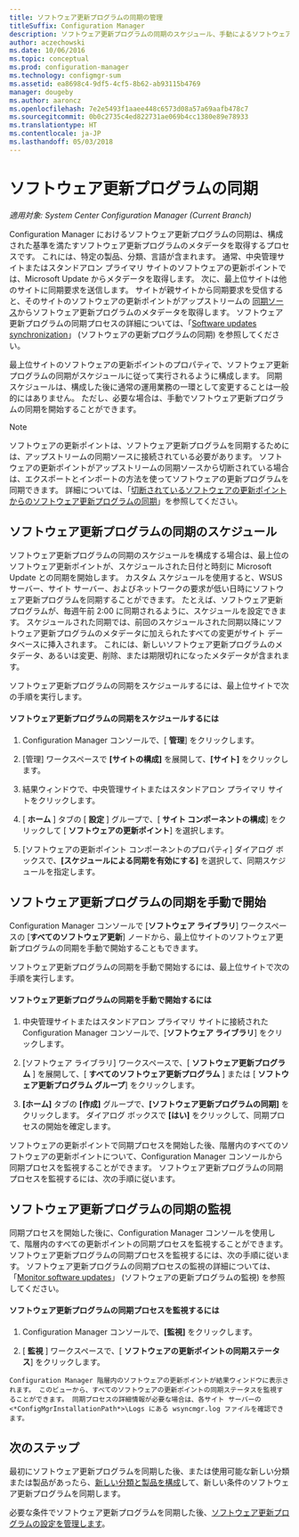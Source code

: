 ```yaml
---
title: ソフトウェア更新プログラムの同期の管理
titleSuffix: Configuration Manager
description: ソフトウェア更新プログラムの同期のスケジュール、手動によるソフトウェア更新プログラムの同期の開始、ソフトウェア更新プログラムの同期の監視を行うには、次の手順を実行します。
author: aczechowski
ms.date: 10/06/2016
ms.topic: conceptual
ms.prod: configuration-manager
ms.technology: configmgr-sum
ms.assetid: ea8698c4-9df5-4cf5-8b62-ab93115b4769
manager: dougeby
ms.author: aaroncz
ms.openlocfilehash: 7e2e5493f1aaee448c6573d08a57a69aafb478c7
ms.sourcegitcommit: 0b0c2735c4ed822731ae069b4cc1380e89e78933
ms.translationtype: HT
ms.contentlocale: ja-JP
ms.lasthandoff: 05/03/2018
---
```

#  <a name="BKMK_SUMSync"></a> ソフトウェア更新プログラムの同期

*適用対象: System Center Configuration Manager (Current Branch)*

 Configuration Manager におけるソフトウェア更新プログラムの同期は、構成された基準を満たすソフトウェア更新プログラムのメタデータを取得するプロセスです。 これには、特定の製品、分類、言語が含まれます。 通常、中央管理サイトまたはスタンドアロン プライマリ サイトのソフトウェアの更新ポイントでは、Microsoft Update からメタデータを取得します。 次に、最上位サイトは他のサイトに同期要求を送信します。 サイトが親サイトから同期要求を受信すると、そのサイトのソフトウェアの更新ポイントがアップストリームの [同期ソース](../plan-design/plan-for-software-updates.md#BKMK_SyncSource)からソフトウェア更新プログラムのメタデータを取得します。 ソフトウェア更新プログラムの同期プロセスの詳細については、「[Software updates synchronization](../understand/software-updates-introduction.md#BKMK_Synchronization)」 (ソフトウェアの更新プログラムの同期) を参照してください。

最上位サイトのソフトウェアの更新ポイントのプロパティで、ソフトウェア更新プログラムの同期がスケジュールに従って実行されるように構成します。 同期スケジュールは、構成した後に通常の運用業務の一環として変更することは一般的にはありません。 ただし、必要な場合は、手動でソフトウェア更新プログラムの同期を開始することができます。

  > [!NOTE]  
  >  ソフトウェアの更新ポイントは、ソフトウェア更新プログラムを同期するためには、アップストリームの同期ソースに接続されている必要があります。 ソフトウェアの更新ポイントがアップストリームの同期ソースから切断されている場合は、エクスポートとインポートの方法を使ってソフトウェアの更新プログラムを同期できます。 詳細については、「[切断されているソフトウェアの更新ポイントからのソフトウェア更新プログラムの同期](synchronize-software-updates-disconnected.md)」を参照してください。  

## <a name="schedule-software-updates-synchronization"></a>ソフトウェア更新プログラムの同期のスケジュール
ソフトウェア更新プログラムの同期のスケジュールを構成する場合は、最上位のソフトウェア更新ポイントが、スケジュールされた日付と時刻に Microsoft Update との同期を開始します。 カスタム スケジュールを使用すると、WSUS サーバー、サイト サーバー、およびネットワークの要求が低い日時にソフトウェア更新プログラムを同期することができます。 たとえば、ソフトウェア更新プログラムが、毎週午前 2:00 に同期されるように、スケジュールを設定できます。 スケジュールされた同期では、前回のスケジュールされた同期以降にソフトウェア更新プログラムのメタデータに加えられたすべての変更がサイト データベースに挿入されます。 これには、新しいソフトウェア更新プログラムのメタデータ、あるいは変更、削除、または期限切れになったメタデータが含まれます。

ソフトウェア更新プログラムの同期をスケジュールするには、最上位サイトで次の手順を実行します。  

#### <a name="to-schedule-software-updates-synchronization"></a>ソフトウェア更新プログラムの同期をスケジュールするには  

  1.  Configuration Manager コンソールで、[ **管理**] をクリックします。  

  2.  [管理] ワークスペースで **[サイトの構成]** を展開して、**[サイト]** をクリックします。  

  3.  結果ウィンドウで、中央管理サイトまたはスタンドアロン プライマリ サイトをクリックします。  

  4.  [ **ホーム** ] タブの [ **設定** ] グループで、[ **サイト コンポーネントの構成**] をクリックして [ **ソフトウェアの更新ポイント**] を選択します。  

  5.  [ソフトウェアの更新ポイント コンポーネントのプロパティ] ダイアログ ボックスで、**[スケジュールによる同期を有効にする]** を選択して、同期スケジュールを指定します。  

## <a name="manually-start-software-updates-synchronization"></a>ソフトウェア更新プログラムの同期を手動で開始
Configuration Manager コンソールで [**ソフトウェア ライブラリ**] ワークスペースの [**すべてのソフトウェア更新**] ノードから、最上位サイトのソフトウェア更新プログラムの同期を手動で開始することもできます。  

ソフトウェア更新プログラムの同期を手動で開始するには、最上位サイトで次の手順を実行します。  

#### <a name="to-manually-start-software-updates-synchronization"></a>ソフトウェア更新プログラムの同期を手動で開始するには  

  1.  中央管理サイトまたはスタンドアロン プライマリ サイトに接続された Configuration Manager コンソールで、[**ソフトウェア ライブラリ**] をクリックします。  

  2.  [ソフトウェア ライブラリ] ワークスペースで、[ **ソフトウェア更新プログラム** ] を展開して、[ **すべてのソフトウェア更新プログラム** ] または [ **ソフトウェア更新プログラム グループ**] をクリックします。  

  3.  **[ホーム]** タブの **[作成]** グループで、**[ソフトウェア更新プログラムの同期]** をクリックします。 ダイアログ ボックスで **[はい]** をクリックして、同期プロセスの開始を確定します。  

   ソフトウェアの更新ポイントで同期プロセスを開始した後、階層内のすべてのソフトウェアの更新ポイントについて、Configuration Manager コンソールから同期プロセスを監視することができます。 ソフトウェア更新プログラムの同期プロセスを監視するには、次の手順に従います。  


## <a name="monitor-software-updates-synchronization"></a>ソフトウェア更新プログラムの同期の監視
同期プロセスを開始した後に、Configuration Manager コンソールを使用して、階層内のすべての更新ポイントの同期プロセスを監視することができます。 ソフトウェア更新プログラムの同期プロセスを監視するには、次の手順に従います。 ソフトウェア更新プログラムの同期プロセスの監視の詳細については、「[Monitor software updates](../deploy-use/monitor-software-updates.md)」 (ソフトウェアの更新プログラムの監視) を参照してください。

#### <a name="to-monitor-the-software-updates-synchronization-process"></a>ソフトウェア更新プログラムの同期プロセスを監視するには  

  1.  Configuration Manager コンソールで、**[監視]** をクリックします。  

  2.  [ **監視** ] ワークスペースで、[ **ソフトウェアの更新ポイントの同期ステータス**] をクリックします。  

    Configuration Manager 階層内のソフトウェアの更新ポイントが結果ウィンドウに表示されます。 このビューから、すべてのソフトウェアの更新ポイントの同期ステータスを監視することができます。 同期プロセスの詳細情報が必要な場合は、各サイト サーバーの <*ConfigMgrInstallationPath*>\Logs にある wsyncmgr.log ファイルを確認できます。  

## <a name="next-steps"></a>次のステップ
最初にソフトウェア更新プログラムを同期した後、または使用可能な新しい分類または製品があったら、[新しい分類と製品を構成](configure-classifications-and-products.md)して、新しい条件のソフトウェア更新プログラムを同期します。

必要な条件でソフトウェア更新プログラムを同期した後、[ソフトウェア更新プログラムの設定を管理します](manage-settings-for-software-updates.md)。  
